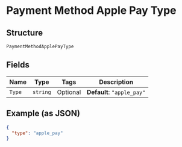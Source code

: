 
# Payment Method Apple Pay Type

## Structure

`PaymentMethodApplePayType`

## Fields

| Name | Type | Tags | Description |
|  --- | --- | --- | --- |
| `Type` | `string` | Optional | **Default**: `"apple_pay"` |

## Example (as JSON)

```json
{
  "type": "apple_pay"
}
```

